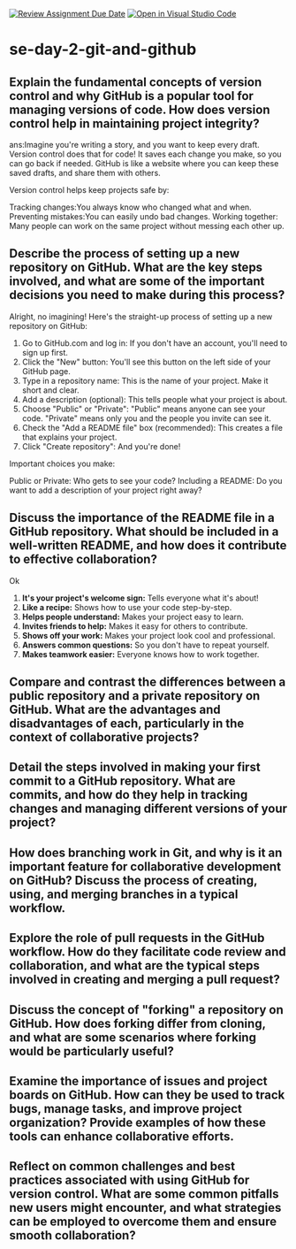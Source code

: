 [![Review Assignment Due Date](https://classroom.github.com/assets/deadline-readme-button-22041afd0340ce965d47ae6ef1cefeee28c7c493a6346c4f15d667ab976d596c.svg)](https://classroom.github.com/a/8wgCKhpZ)
[![Open in Visual Studio Code](https://classroom.github.com/assets/open-in-vscode-2e0aaae1b6195c2367325f4f02e2d04e9abb55f0b24a779b69b11b9e10269abc.svg)](https://classroom.github.com/online_ide?assignment_repo_id=18448864&assignment_repo_type=AssignmentRepo)
# se-day-2-git-and-github
## Explain the fundamental concepts of version control and why GitHub is a popular tool for managing versions of code. How does version control help in maintaining project integrity?
ans:Imagine you're writing a story, and you want to keep every draft. Version control does that for code! It saves each change you make, so you can go back if needed. GitHub is like a website where you can keep these saved drafts, and share them with others.

Version control helps keep projects safe by:

Tracking changes:You always know who changed what and when.
  Preventing mistakes:You can easily undo bad changes.
  Working together: Many people can work on the same project without messing each other up.


## Describe the process of setting up a new repository on GitHub. What are the key steps involved, and what are some of the important decisions you need to make during this process?
Alright, no imagining! Here's the straight-up process of setting up a new repository on GitHub:

1.  Go to GitHub.com and log in: If you don't have an account, you'll need to sign up first.
2.  Click the "New" button: You'll see this button on the left side of your GitHub page.
3.  Type in a repository name: This is the name of your project. Make it short and clear.
4.  Add a description (optional): This tells people what your project is about.
5.  Choose "Public" or "Private":
    "Public" means anyone can see your code.
      "Private" means only you and the people you invite can see it.
6.  Check the "Add a README file" box (recommended): This creates a file that explains your project.
7.  Click "Create repository": And you're done!

Important choices you make:

Public or Private: Who gets to see your code?
Including a README: Do you want to add a description of your project right away?


## Discuss the importance of the README file in a GitHub repository. What should be included in a well-written README, and how does it contribute to effective collaboration?
Ok

1.  **It's your project's welcome sign:** Tells everyone what it's about!
2.  **Like a recipe:** Shows how to use your code step-by-step.
3.  **Helps people understand:** Makes your project easy to learn.
4.  **Invites friends to help:** Makes it easy for others to contribute.
5.  **Shows off your work:** Makes your project look cool and professional.
6.  **Answers common questions:** So you don't have to repeat yourself.
7.  **Makes teamwork easier:** Everyone knows how to work together.

## Compare and contrast the differences between a public repository and a private repository on GitHub. What are the advantages and disadvantages of each, particularly in the context of collaborative projects?

## Detail the steps involved in making your first commit to a GitHub repository. What are commits, and how do they help in tracking changes and managing different versions of your project?

## How does branching work in Git, and why is it an important feature for collaborative development on GitHub? Discuss the process of creating, using, and merging branches in a typical workflow.

## Explore the role of pull requests in the GitHub workflow. How do they facilitate code review and collaboration, and what are the typical steps involved in creating and merging a pull request?

## Discuss the concept of "forking" a repository on GitHub. How does forking differ from cloning, and what are some scenarios where forking would be particularly useful?

## Examine the importance of issues and project boards on GitHub. How can they be used to track bugs, manage tasks, and improve project organization? Provide examples of how these tools can enhance collaborative efforts.

## Reflect on common challenges and best practices associated with using GitHub for version control. What are some common pitfalls new users might encounter, and what strategies can be employed to overcome them and ensure smooth collaboration?
